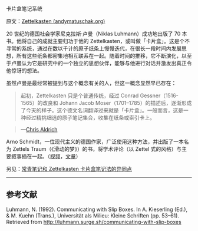 卡片盒笔记系统

原文：[Zettelkasten (andymatuschak.org)](https://notes.andymatuschak.org/z2QvtE9w5zs49x7WUeG8Ut1vywHDLiG2Wkm9p)

20 世纪的德国社会学家尼克拉斯·卢曼（Niklas Luhmann）成功地出版了 70 本书。他将自己的成就主要归功于他的 Zettelkasten，或叫做「卡片盒」。这是个不寻常的系统，通过在数以千计的原子纸条上慢慢迭代，在很长一段时间内发展思想，所有这些纸条都密集地相互联系在一起。随着时间的推移，它不断演化，以至于卢曼认为它是研究中的一个独立的思想伙伴，能够与他进行对话并激发出真正令他惊讶的想法。

虽然卢曼是最经常被提到与这个概念有关的人，但这一概念显然早已存在：

> 起初，Zettelkasten 只是个普通传统，经过 Conrad Gessner（1516-1565）的改良和 Johann Jacob Moser（1701–1785）的描述后，逐渐形成了今天的样子。这个德文名词翻译过来就是「卡片盒」。一般而言，这是一种经过精挑细选的原子笔记集合，收集在纸条或索引卡上。

> —[Chris Aldrich](https://boffosocko.com/2021/07/03/differentiating-online-variations-of-the-commonplace-book-digital-gardens-wikis-zettlekasten-waste-books-florilegia-and-second-brains/)

Arno Schmidt，一位现代主义的德国作家，广泛使用这种方法，并出版了一本名为 Zettels Traum（《滑动的梦》）的书，将学术评论（以 Zettel 式的风格）与主要叙事插在一起。（[视频](https://vimeo.com/6422567)，[文章](https://www.zinzin.com/observations/2013/who-was-arno-schmidt-and-what-is-zettels-traum-some-evidentiary-fragments/)）

另见：[常青笔记和 Zettelkasten 卡片盒笔记法的异同点](https://notes.andymatuschak.org/z4AX7pHAu5uUfmrq4K4zig9x8jmmF62XgaMXm)

------

## 参考文献

Luhmann, N. (1992). Communicating with Slip Boxes. In A. Kieserling (Ed.), & M. Kuehn (Trans.), Universität als Milieu: Kleine Schriften (pp. 53–61). Retrieved from http://luhmann.surge.sh/communicating-with-slip-boxes
